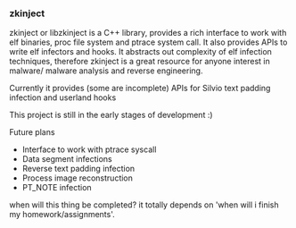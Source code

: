 ### zkinject

zkinject or libzkinject is a C++ library, provides a rich interface to work with elf binaries, proc file system and ptrace system call.
It also provides APIs to write elf infectors and hooks. It abstracts out complexity of elf infection techniques, therefore zkinject is a great resource for anyone interest in malware/ malware analysis and reverse engineering.

Currently it provides (some are incomplete) APIs for Silvio text padding infection and userland hooks

This project is still in the early stages of development :)

Future plans
- Interface to work with ptrace syscall
- Data segment infections
- Reverse text padding infection
- Process image reconstruction
- PT_NOTE infection

when will this thing be completed? it totally depends on 'when will i finish my homework/assignments'.
